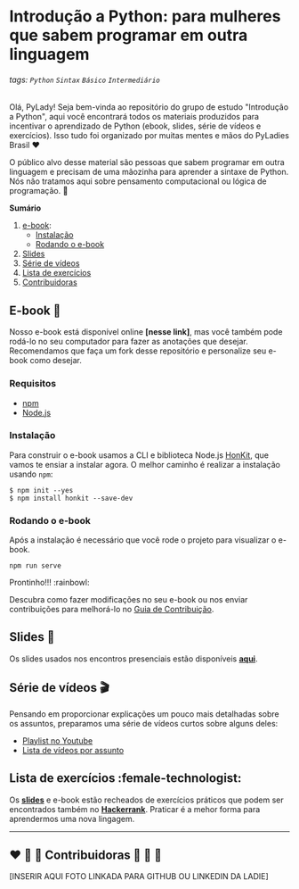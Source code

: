 # Introdução a Python: para mulheres que sabem programar em outra linguagem

###### tags: `Python` `Sintax` `Básico` `Intermediário`

Olá, PyLady! Seja bem-vinda ao repositório do grupo de estudo "Introdução a Python", aqui você encontrará todos os materiais produzidos para incentivar o aprendizado de Python (ebook, slides, série de vídeos e exercícios). Isso tudo foi organizado por muitas mentes e mãos do PyLadies Brasil :heart:

O público alvo desse material são pessoas que sabem programar em outra linguagem e precisam de uma mãozinha para aprender a sintaxe de Python. Nós não tratamos aqui sobre pensamento computacional ou lógica de programação.
:rocket:

**Sumário**
1. [e-book](#e-book-ledger):
    - [Instalação](#instalação)
    - [Rodando o e-book](#rodando-o-e-book)
2. [Slides](#slides-dvd)
3. [Série de vídeos](#série-de-vídeos-clapper)
4. [Lista de exercícios](#lista-de-exercícios-female-technologist)
5. [Contribuidoras](#heart-orange_heart-yellow_heart-contribuidoras-green_heart-blue_heart-purple_heart)


## E-book :ledger:
Nosso e-book está disponível online **[nesse link]**, mas você também pode rodá-lo no seu computador para fazer as anotações que desejar. Recomendamos que faça um fork desse repositório e personalize seu e-book como desejar.

### Requisitos

- [npm](https://www.npmjs.com/get-npm)
- [Node.js](https://nodejs.org/en/)

### Instalação

Para construir o e-book usamos a CLI e biblioteca Node.js [HonKit](https://github.com/honkit/honkit/), que vamos te ensiar a instalar agora. O melhor caminho é realizar a instalação usando `npm`:

```
$ npm init --yes
$ npm install honkit --save-dev
```
### Rodando o e-book

Após a instalação é necessário que você rode o projeto para visualizar o e-book.

```
npm run serve
```

Prontinho!!! :rainbowl:

Descubra como fazer modificações no seu e-book ou nos enviar contribuições para melhorá-lo no [Guia de Contribuição](CONTRIBUITING.md).

## Slides :dvd:

Os slides usados nos encontros presenciais estão disponíveis **[aqui]()**.

## Série de vídeos :clapper:

Pensando em proporcionar explicações um pouco mais detalhadas sobre os assuntos, preparamos uma série de vídeos curtos sobre alguns deles:

- [Playlist no Youtube](https://youtube.com/playlist?list=PL0tfcsij9geHSKlUwYXHaJRaGMRWDyLmW)
- [Lista de vídeos por assunto](serie_youtube.md)

## Lista de exercícios :female-technologist:

Os **[slides]()** e e-book estão recheados de exercícios práticos que podem ser encontrados também no **[Hackerrank]()**. Praticar é a mehor forma para aprendermos uma nova lingagem.

---
## :heart: :orange_heart: :yellow_heart: Contribuidoras :green_heart: :blue_heart: :purple_heart:

[INSERIR AQUI FOTO LINKADA PARA GITHUB OU LINKEDIN DA LADIE]
